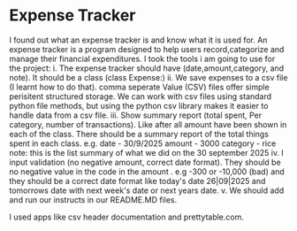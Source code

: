 # Expense Tracker

I found out what an expense tracker is and know what it is used for. An expense tracker is a program designed to help users record,categorize and manage their financial expenditures.
I took the tools i am going to use for the project: 
i.    The expense tracker should have (date,amount,category, and note). It should be a class (class Expense:)
ii.   We save expenses to a csv file (I learnt how to do that). comma seperate Value (CSV) files offer simple perisitent structured storage. We can work with csv files using standard python       file methods, but using the python csv library makes it easier to handle data from a csv file.
iii.  Show summary report (total spent, Per category, number of transactions). Like after all amount have been shown in each of the class. There should be a summary report of the total            things spent in each class.
     e.g. date - 30/9/2025
          amount - 3000
          category - rice 
note: this is the list summary of what we did on the 30 september 2025
iv.   I input validation (no negative amount, correct date format). They should be no negative value in the code in the amount . e.g -300 or -10,000 (bad) and they should be a correct date        format like today's date 26|09|2025 and tomorrows date with next week's date or next years date.
v.    We should add and run our instructs in our README.MD files.

I used apps like csv header documentation and prettytable.com.
